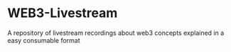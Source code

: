 # WEB3-Livestream
A repository of livestream recordings about web3 concepts explained in a easy consumable format
